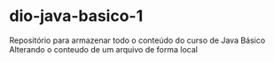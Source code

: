 # dio-java-basico-1
Repositório para armazenar todo o conteúdo do curso de Java Básico
Alterando o conteudo de um arquivo de forma local
